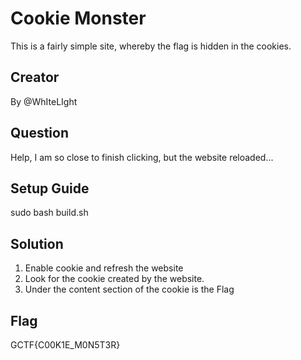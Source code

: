 # Cookie Monster
This is a fairly simple site, whereby the flag is hidden in the cookies.
## Creator
By @WhIteLIght

## Question
Help, I am so close to finish clicking, but the website reloaded...

## Setup Guide
sudo bash build.sh

## Solution
1) Enable cookie and refresh the website
2) Look for the cookie created by the website.
3) Under the content section of the cookie is the Flag

## Flag
GCTF{C00K1E_M0N5T3R}



